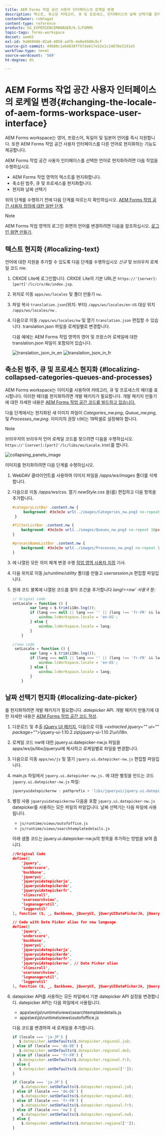 ```yaml
---
title: AEM Forms 작업 공간 사용자 인터페이스의 로케일 변경
description: 텍스트, 축소된 카테고리, 큐 및 프로세스, 인터페이스의 날짜 선택기를 현지화하기 위해 AEM Forms 작업 영역을 수정하는 방법입니다.
contentOwner: robhagat
content-type: reference
products: SG_EXPERIENCEMANAGER/6.5/FORMS
topic-tags: forms-workspace
docset: aem65
exl-id: 9a069486-02a8-4058-adfb-4e0e49d8c0cf
source-git-commit: 49688c1e64038ff5fde617e52e1c14878e3191e5
workflow-type: tm+mt
source-wordcount: '569'
ht-degree: 0%

---
```


# AEM Forms 작업 공간 사용자 인터페이스의 로케일 변경{#changing-the-locale-of-aem-forms-workspace-user-interface}

AEM Forms workspace는 영어, 프랑스어, 독일어 및 일본어 언어를 즉시 지원합니다. 또한 AEM Forms 작업 공간 사용자 인터페이스를 다른 언어로 현지화하는 기능도 제공합니다.

AEM Forms 작업 공간 사용자 인터페이스를 선택한 언어로 현지화하려면 다음 작업을 수행하십시오.

* AEM Forms 작업 영역의 텍스트를 현지화합니다.
* 축소된 범주, 큐 및 프로세스를 현지화합니다.
* 현지화 날짜 선택기

위의 단계를 수행하기 전에 다음 단계를 따르는지 확인하십시오. [AEM Forms 작업 공간 사용자 정의에 대한 일반 단계](../../forms/using/generic-steps-html-workspace-customization.md).

>[!NOTE]
>
>AEM Forms 작업 영역의 로그인 화면의 언어를 변경하려면 다음을 참조하십시오. [로그인 화면 만들기](../../forms/using/creating-new-login-screen.md).

## 텍스트 현지화 {#localizing-text}

언어에 대한 지원을 추가할 수 있도록 다음 단계를 수행하십시오 *신규* 및 브라우저 로케일 코드 *nw*.

1. CRXDE Lite에 로그인합니다.
CRXDE Lite의 기본 URL은 `https://'[server]:[port]'/lc/crx/de/index.jsp`.
1. 위치로 이동 `apps/ws/locales` 및 폴더 만들기 `nw.`
1. 파일 복사 `translation.json`(위치: 부터) `/apps/ws/locales/en-US` 대상 위치 `/apps/ws/locales/nw` .
1. 다음으로 이동 `/apps/ws/locales/nw` 및 열기 `translation.json` 편집할 수 있습니다. translation.json 파일을 로케일별로 변경합니다.

   다음 예에는 AEM Forms 작업 영역의 영어 및 프랑스어 로케일에 대한 translation.json 파일이 포함되어 있습니다.

   ![translation_json_in_en](assets/translation_json_in_en.png) ![translation_json_in_fr](assets/translation_json_in_fr.png)

## 축소된 범주, 큐 및 프로세스 현지화 {#localizing-collapsed-categories-queues-and-processes}

AEM Forms workspace는 이미지를 사용하여 카테고리, 큐 및 프로세스의 헤더를 표시합니다. 이러한 헤더를 현지화하려면 개발 패키지가 필요합니다. 개발 패키지 만들기에 대한 자세한 내용은 [AEM Forms 작업 공간 코드를 빌드하고 있습니다.](introduction-customizing-html-workspace.md#building-html-workspace-code)

다음 단계에서는 현지화된 새 이미지 파일이 *Categories_nw.png*, *Queue_nw.png*, 및 *Processes_nw.png*. 이미지의 권장 너비는 19픽셀로 설정해야 합니다.

>[!NOTE]
>
>브라우저의 브라우저 언어 로케일 코드를 찾으려면 다음을 수행하십시오. `https://'[server]:[port]'/lc/libs/ws/Locale.html`를 엽니다.

![collapsing_panels_image](assets/collapsing_panels_image.png)

이미지를 현지화하려면 다음 단계를 수행하십시오.

1. WebDAV 클라이언트를 사용하여 이미지 파일을 */apps/ws/images* 폴더를 삭제합니다.
1. 다음으로 이동 */apps/ws/css*. 열기 *newStyle.css* 을(를) 편집하고 다음 항목을 추가합니다.

   ```css
   #categoryListBar .content.nw {
        background: #3e3e3e url(../images/Categories_nw.png) no-repeat 10px 10px;
    }
   
   #filterListBar .content.nw {
       background: #3e3e3e url(../images/Queues_nw.png) no-repeat 10px 10px;
   }
   
   #processNameListBar .content.nw {
       background: #3e3e3e url(../images/Processes_nw.png) no-repeat 10px 10px;
   }
   ```

1. 에 나열된 모든 의미 체계 변경 수행 [작업 영역 사용자 지정](../../forms/using/introduction-customizing-html-workspace.md) 기사.
1. 다음 위치로 이동 *js/runtime/utility* 폴더를 만들고 *usersession.js* 편집할 파일입니다.
1. 원래 코드 블록에 나열된 코드를 찾아 조건을 추가합니다 *lang!==nw&#39; 사용* if 문:

   ```javascript
   // Orignal code
   setLocale = function () {
           var lang = $.trim(i18n.lng());
           if (lang === null || lang === '' || (lang !== 'fr-FR' && lang !== 'de-DE' && lang !== 'ja-JP')) {
               window.lcWorkspace.locale = 'en-US';
           } else {
               window.lcWorkspace.locale = lang;
           }
       }
   ```

   ```javascript
   //new code
    setLocale = function () {
           var lang = $.trim(i18n.lng());
           if (lang === null || lang === '' || (lang !== 'fr-FR' && lang !== 'de-DE' && lang !== 'ja-JP' && lang !== 'nw')) {
               window.lcWorkspace.locale = 'en-US';
           } else {
               window.lcWorkspace.locale = lang;
           }
       }
   ```

## 날짜 선택기 현지화 {#localizing-date-picker}

를 현지화하려면 개발 패키지가 필요합니다. *datepicker* API. 개발 패키지 만들기에 대한 자세한 내용은 [AEM Forms 작업 공간 코드 작성](introduction-customizing-html-workspace.md#building-html-workspace-code).

1. 다운로드 및 추출 [jQuery UI 패키지](https://jqueryui.com/download/all/), 다음으로 이동 *&lt;extracted jquery=&quot;&quot; ui=&quot;&quot; package=&quot;&quot;>*\jquery-ui-1.10.2.zip\jquery-ui-1.10.2\ui\i18n.
1. 로케일 코드 nw에 대한 jquery.ui.datepicker-nw.js 파일을 apps/ws/js/libs/jqueryui에 복사하고 로케일별로 파일을 변경합니다.
1. 다음으로 이동 `apps/ws/js` 및 열기 `jquery.ui.datepicker-nw.js` 편집할 파일입니다.
1. main.js 파일에서 `jquery.ui.datepicker-nw.js.` 에 대한 별칭을 만드는 코드 `jquery.ui.datepicker-nw.js` 파일:

   ```javascript
   jqueryuidatepickernw : pathprefix + 'libs/jqueryui/jquery.ui.datepicker-nw'
   ```

1. 별칭 사용 `jqueryuidatepickernw` 다음을 포함 `jquery.ui.datepicker-nw.js` datepicker를 사용하는 모든 파일의 파일입니다. 날짜 선택기는 다음 파일에 사용됩니다.

   * `js/runtime/views/outofoffice.js`
   * `js/runtime/views/searchtemplatedetails.js`

   아래 샘플 코드는 jquery.ui.datepicker-nw.js의 항목을 추가하는 방법을 보여 줍니다.

   ```json
   //Original Code
   define([
       'jquery',
       'underscore',
       'backbone',
       'jqueryui',
       'jqueryuidatepickerja',
       'jqueryuidatepickerde',
       'jqueryuidatepickerfr',
       'slimscroll',
       'usersearchview',
       'logmanagerutil',
       'loggerutil'
   ], function ($, _, Backbone, jQueryUI, jQueryUIDatePickerJA, jQueryUIDatePickerDE, jQueryUIDatePickerFR, slimScroll, UserSearch, LogManager, Logger) {
   ```

   ```json
   // Code with Date Picker alias for new language
   define([
       'jquery',
       'underscore',
       'backbone',
       'jqueryui',
       'jqueryuidatepickerja',
       'jqueryuidatepickerde',
       'jqueryuidatepickerfr',
       'jqueryuidatepickernw', // Date Picker alias
       'slimscroll',
       'usersearchview',
       'logmanagerutil',
       'loggerutil'
   ], function ($, _, Backbone, jQueryUI, jQueryUIDatePickerJA, jQueryUIDatePickerDE, jQueryUIDatePickerFR, jQueryUIDatePickerNW, slimScroll, UserSearch, LogManager, Logger) {
   ```

1. datepicker API를 사용하는 모든 파일에서 기본 datepicker API 설정을 변경합니다. datepicker API는 다음 파일에서 사용됩니다.

   * apps\ws\js\runtime\views\searchtemplatedetails.js
   * apps\ws\js\runtime\views\outofoffice.js

   다음 코드를 변경하여 새 로케일을 추가합니다.

   ```javascript
   if (locale === 'ja-JP') {
      $.datepicker.setDefaults($.datepicker.regional.ja);
   } else if (locale === 'de-DE') {
      $.datepicker.setDefaults($.datepicker.regional.de);
   } else if (locale === 'fr-FR') {
      $.datepicker.setDefaults($.datepicker.regional.fr);
   } else {
      $.datepicker.setDefaults($.datepicker.regional['']);
   }
   ```

   ```javascript
   if (locale === 'ja-JP') {
       $.datepicker.setDefaults($.datepicker.regional.ja);
   } else if (locale === 'de-DE') {
       $.datepicker.setDefaults($.datepicker.regional.de);
   } else if (locale === 'fr-FR') {
       $.datepicker.setDefaults($.datepicker.regional.fr);
   } else if (locale === 'nw') {
       $.datepicker.setDefaults($.datepicker.regional.nw);
   } else {
       $.datepicker.setDefaults($.datepicker.regional['']);
   }
   ```
